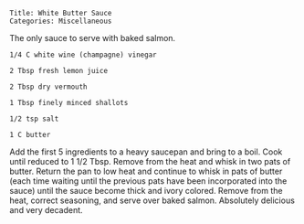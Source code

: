~~~ recipe-info
Title: White Butter Sauce
Categories: Miscellaneous
~~~

The only sauce to serve with baked salmon.

~~~ recipe-ingredients
1/4 C white wine (champagne) vinegar

2 Tbsp fresh lemon juice

2 Tbsp dry vermouth

1 Tbsp finely minced shallots

1/2 tsp salt

1 C butter
~~~

Add the first 5 ingredients to a heavy saucepan and bring to a boil. Cook until reduced to 1 1/2
Tbsp. Remove from the heat and whisk in two pats of butter. Return the pan to low heat and continue
to whisk in pats of butter (each time waiting until the previous pats have been incorporated into
the sauce) until the sauce become thick and ivory colored. Remove from the heat, correct seasoning,
and serve over baked salmon. Absolutely delicious and very decadent.
